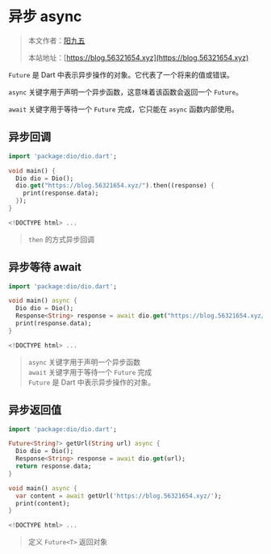 # 异步 async

> 本文作者：[阳九五](https://github.com/CN-YoungYang)
>
> 本站地址：[https://blog.56321654.xyz](https://blog.56321654.xyz)

`Future` 是 Dart 中表示异步操作的对象。它代表了一个将来的值或错误。

`async` 关键字用于声明一个异步函数，这意味着该函数会返回一个 `Future`。

`await` 关键字用于等待一个 `Future` 完成，它只能在 `async` 函数内部使用。

## 异步回调
```dart
import 'package:dio/dio.dart';

void main() {
  Dio dio = Dio();
  dio.get("https://blog.56321654.xyz/").then((response) {
    print(response.data);
  });
}

<!DOCTYPE html> ...
```
> `then` 的方式异步回调

## 异步等待 await
```dart
import 'package:dio/dio.dart';

void main() async {
  Dio dio = Dio();
  Response<String> response = await dio.get("https://blog.56321654.xyz/");
  print(response.data);
}

<!DOCTYPE html> ...
```
> `async` 关键字用于声明一个异步函数  
> `await` 关键字用于等待一个 `Future` 完成  
> `Future` 是 Dart 中表示异步操作的对象。

## 异步返回值
```dart
import 'package:dio/dio.dart';

Future<String?> getUrl(String url) async {
  Dio dio = Dio();
  Response<String> response = await dio.get(url);
  return response.data;
}

void main() async {
  var content = await getUrl('https://blog.56321654.xyz/');
  print(content);
}

<!DOCTYPE html> ...
```
> 定义 `Future<T>` 返回对象